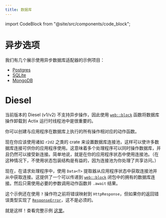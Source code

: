 ```yaml
---
title: 数据库
---
```


import CodeBlock from "@site/src/components/code_block";

# 异步选项

我们有几个展示使用异步数据库适配器的示例项目：

- [Postgres](https://github.com/actix/examples/tree/master/databases/postgres)
- [SQLite](https://github.com/actix/examples/tree/master/databases/sqlite)
- [MongoDB](https://github.com/actix/examples/tree/master/databases/mongodb)

# Diesel

当前版本的 Diesel (v1/v2) 不支持异步操作，因此使用 [`web::block`][web-block] 函数将数据库操作卸载到 Actix 运行时线程池中是很重要的。

你可以创建与应用程序在数据库上执行的所有操作相对应的动作函数。

<CodeBlock example="databases" file="main.rs" section="handler" />

现在你应该使用诸如 `r2d2` 之类的 crate 来设置数据库连接池，这样可以使许多数据库连接可供你的应用程序使用。这意味着多个处理程序可以同时操作数据库，并且仍然可以接受新连接。简单地说，就是在你的应用程序状态中使用连接池。（在这种情况下，不使用状态包装结构是有益的，因为连接池为你处理了共享访问。）

<CodeBlock example="databases" file="main.rs" section="main" />

现在，在请求处理程序中，使用 `Data<T>` 提取器从应用程序状态中获取连接池并从中获取连接。这提供了一个可以传递到 [`web::block`][web-block] 闭包中的拥有的数据库连接。然后只需使用必要的参数调用动作函数并 `.await` 结果。

这个示例还在使用 `?` 操作符之前将错误映射到 `HttpResponse`，但如果你的返回错误类型实现了 [`ResponseError`][response-error]，这不是必须的。

<CodeBlock example="databases" file="main.rs" section="index" />

就是这样！查看完整示例 [这里](https://github.com/actix/examples/tree/master/databases/diesel)。

[web-block]: https://docs.rs/actix-web/4/actix_web/web/fn.block.html
[response-error]: https://docs.rs/actix-web/4/actix_web/error/trait.ResponseError.html
